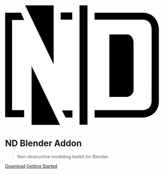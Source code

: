 ![logo](_media/logo.svg ':size=150')

# ND Blender Addon

> Non-destructive modelling toolkit for Blender.

[Download](https://hugemenace.gumroad.com/l/nd-blender-addon)
[Getting Started](/getting-started/introduction)
